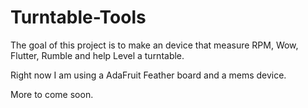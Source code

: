 # Turntable-Tools

The goal of this project is to make an device that measure RPM, Wow, Flutter, Rumble and help Level a turntable.

Right now I am using a AdaFruit Feather board and a mems device.

More to come soon.
